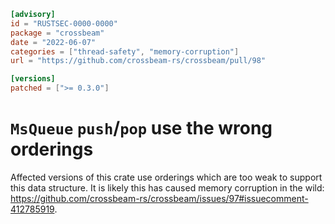 ```toml
[advisory]
id = "RUSTSEC-0000-0000"
package = "crossbeam"
date = "2022-06-07"
categories = ["thread-safety", "memory-corruption"]
url = "https://github.com/crossbeam-rs/crossbeam/pull/98"

[versions]
patched = [">= 0.3.0"]
```

# `MsQueue` `push`/`pop` use the wrong orderings

Affected versions of this crate use orderings which are too weak to support this data structure.
It is likely this has caused memory corruption in the wild: <https://github.com/crossbeam-rs/crossbeam/issues/97#issuecomment-412785919>.
